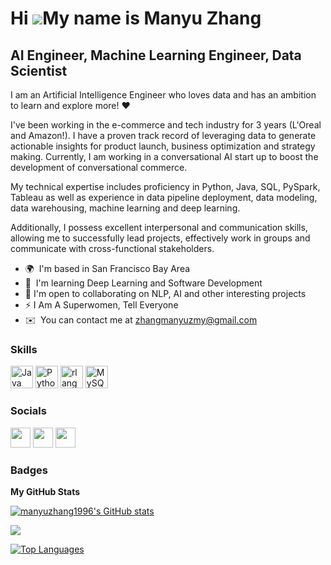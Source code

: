 Hi ![](https://user-images.githubusercontent.com/18350557/176309783-0785949b-9127-417c-8b55-ab5a4333674e.gif)My name is Manyu Zhang
===================================================================================================================================

AI Engineer, Machine Learning Engineer, Data Scientist
---------------------------------------------------------------

I am an Artificial Intelligence Engineer who loves data and has an ambition to learn and explore more! ❤️

I've been working in the e-commerce and tech industry for 3 years (L'Oreal and Amazon!). I have a proven track record of leveraging data to generate actionable insights for product launch, business optimization and strategy making. 
Currently, I am working in a conversational AI start up to boost the development of conversational commerce.

My technical expertise includes proficiency in Python, Java, SQL, PySpark, Tableau as well as experience in data pipeline deployment, data modeling, data warehousing, machine learning and deep learning. 

Additionally, I possess excellent interpersonal and communication skills, allowing me to successfully lead projects, effectively work in groups and communicate with cross-functional stakeholders.

* 🌍  I'm based in San Francisco Bay Area
* 🧠  I'm learning Deep Learning and Software Development
* 🤝  I'm open to collaborating on NLP, AI and other interesting projects
* ⚡   I Am A Superwomen, Tell Everyone
* ✉️  You can contact me at [zhangmanyuzmy@gmail.com](mailto:zhangmanyuzmy@gmail.com)

### Skills


<p align="left">
<a href="https://www.oracle.com/java/" target="_blank" rel="noreferrer"><img src="https://raw.githubusercontent.com/danielcranney/readme-generator/main/public/icons/skills/java-colored.svg" width="36" height="36" alt="Java" /></a>
<a href="https://www.python.org/" target="_blank" rel="noreferrer"><img src="https://raw.githubusercontent.com/danielcranney/readme-generator/main/public/icons/skills/python-colored.svg" width="36" height="36" alt="Python" /></a>
<a href="https://www.r-project.org/" target="_blank" rel="noreferrer"><img src="https://raw.githubusercontent.com/danielcranney/readme-generator/main/public/icons/skills/rlang-colored.svg" width="36" height="36" alt="rlang" /></a>
<a href="https://www.mysql.com/" target="_blank" rel="noreferrer"><img src="https://raw.githubusercontent.com/danielcranney/readme-generator/main/public/icons/skills/mysql-colored.svg" width="36" height="36" alt="MySQL" /></a>
</p>


### Socials

<p align="left"> <a href="https://www.github.com/manyuzhang1996" target="_blank" rel="noreferrer"><img src="https://raw.githubusercontent.com/danielcranney/readme-generator/main/public/icons/socials/github.svg" width="32" height="32" /></a> <a href="https://www.linkedin.com/in/manyu-zhang-b98457186/" target="_blank" rel="noreferrer"><img src="https://raw.githubusercontent.com/danielcranney/readme-generator/main/public/icons/socials/linkedin.svg" width="32" height="32" /></a> <a href="http://www.medium.com/@manyu.zhang" target="_blank" rel="noreferrer"><img src="https://raw.githubusercontent.com/danielcranney/readme-generator/main/public/icons/socials/medium.svg" width="32" height="32" /></a></p>

### Badges

<b>My GitHub Stats</b>

<a href="http://www.github.com/manyuzhang1996"><img src="https://github-readme-stats.vercel.app/api?username=manyuzhang1996&show_icons=true&hide=&count_private=true&title_color=0891b2&text_color=ffffff&icon_color=0891b2&bg_color=1c1917&hide_border=true&show_icons=true" alt="manyuzhang1996's GitHub stats" /></a>

<a href="http://www.github.com/manyuzhang1996"><img src="https://github-readme-streak-stats.herokuapp.com/?user=manyuzhang1996&stroke=ffffff&background=1c1917&ring=0891b2&fire=0891b2&currStreakNum=ffffff&currStreakLabel=0891b2&sideNums=ffffff&sideLabels=ffffff&dates=ffffff&hide_border=true" /></a>


<a href="https://github.com/manyuzhang1996" align="left"><img src="https://github-readme-stats.vercel.app/api/top-langs/?username=manyuzhang1996&langs_count=10&title_color=0891b2&text_color=ffffff&icon_color=0891b2&bg_color=1c1917&hide_border=true&locale=en&custom_title=Top%20%Languages" alt="Top Languages" /></a>
